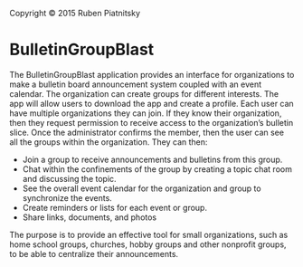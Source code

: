 Copyright © 2015 Ruben Piatnitsky

# BulletinGroupBlast
The BulletinGroupBlast application provides an interface for organizations to make a bulletin board announcement system coupled with an event calendar. The organization can create groups for different interests. The app will allow users to download the app and create a profile. Each user can have multiple organizations they can join. If they know their organization, then they request permission to receive access to the organization’s bulletin slice. Once the administrator confirms the member, then the user can see all the groups within the organization. They can then:

- Join a group to receive announcements and bulletins from this group. 
-	Chat within the confinements of the group by creating a topic chat room and discussing the topic.
- See the overall event calendar for the organization and group to synchronize the events.
- Create reminders or lists for each event or group.
- Share links, documents, and photos

The purpose is to provide an effective tool for small organizations, such as home school groups, churches, hobby groups and other nonprofit groups, to be able to centralize their announcements.

